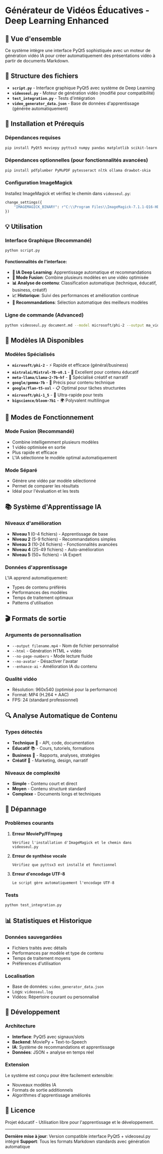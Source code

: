 # Générateur de Vidéos Éducatives - Deep Learning Enhanced

## 🎯 Vue d'ensemble

Ce système intègre une interface PyQt5 sophistiquée avec un moteur de génération vidéo IA pour créer automatiquement des présentations vidéo à partir de documents Markdown.

## 📁 Structure des fichiers

- **`script.py`** - Interface graphique PyQt5 avec système de Deep Learning
- **`videoseul.py`** - Moteur de génération vidéo (modifié pour compatibilité)
- **`test_integration.py`** - Tests d'intégration
- **`video_generator_data.json`** - Base de données d'apprentissage (générée automatiquement)

## 🚀 Installation et Prérequis

### Dépendances requises
```bash
pip install PyQt5 moviepy pyttsx3 numpy pandas matplotlib scikit-learn pathlib
```

### Dépendances optionnelles (pour fonctionnalités avancées)
```bash
pip install pdfplumber PyMuPDF pytesseract nltk ollama drawbot-skia
```

### Configuration ImageMagick
Installez ImageMagick et vérifiez le chemin dans `videoseul.py`:
```python
change_settings({
    "IMAGEMAGICK_BINARY": r"C:\\Program Files\\ImageMagick-7.1.1-Q16-HDRI\\magick.exe"
})
```

## 💡 Utilisation

### Interface Graphique (Recommandé)
```bash
python script.py
```

#### Fonctionnalités de l'interface:
- **🧠 IA Deep Learning**: Apprentissage automatique et recommandations
- **🔗 Mode Fusion**: Combine plusieurs modèles en une vidéo optimisée
- **📊 Analyse de contenu**: Classification automatique (technique, éducatif, business, créatif)
- **📈 Historique**: Suivi des performances et amélioration continue
- **🎯 Recommandations**: Sélection automatique des meilleurs modèles

### Ligne de commande (Advanced)
```bash
python videoseul.py document.md --model microsoft/phi-2 --output ma_video.mp4
```

## 🤖 Modèles IA Disponibles

### Modèles Spécialisés
- **`microsoft/phi-2`** - ⚡ Rapide et efficace (général/business)
- **`mistralai/Mistral-7B-v0.1`** - 🧠 Excellent pour contenu éducatif
- **`meta-llama/Llama-2-7b-hf`** - 🎨 Spécialisé créatif et narratif
- **`google/gemma-7b`** - 🔬 Précis pour contenu technique
- **`google/flan-t5-xxl`** - 📋 Optimal pour tâches structurées
- **`microsoft/phi-1_5`** - 🚀 Ultra-rapide pour tests
- **`bigscience/bloom-7b1`** - 🌍 Polyvalent multilingue

## 🔧 Modes de Fonctionnement

### Mode Fusion (Recommandé)
- Combine intelligemment plusieurs modèles
- 1 vidéo optimisée en sortie
- Plus rapide et efficace
- L'IA sélectionne le modèle optimal automatiquement

### Mode Séparé
- Génère une vidéo par modèle sélectionné
- Permet de comparer les résultats
- Idéal pour l'évaluation et les tests

## 📚 Système d'Apprentissage IA

### Niveaux d'amélioration
- **Niveau 1** (0-4 fichiers) - Apprentissage de base
- **Niveau 2** (5-9 fichiers) - Recommandations simples
- **Niveau 3** (10-24 fichiers) - Fonctionnalités avancées
- **Niveau 4** (25-49 fichiers) - Auto-amélioration
- **Niveau 5** (50+ fichiers) - IA Expert

### Données d'apprentissage
L'IA apprend automatiquement:
- Types de contenu préférés
- Performances des modèles
- Temps de traitement optimaux
- Patterns d'utilisation

## 🎬 Formats de sortie

### Arguments de personnalisation
- `--output filename.mp4` - Nom de fichier personnalisé
- `--html` - Génération HTML + vidéo
- `--no-page-numbers` - Mode lecture fluide
- `--no-avatar` - Désactiver l'avatar
- `--enhance-ai` - Amélioration IA du contenu

### Qualité vidéo
- Résolution: 960x540 (optimisé pour la performance)
- Format: MP4 (H.264 + AAC)
- FPS: 24 (standard professionnel)

## 🔍 Analyse Automatique de Contenu

### Types détectés
- **Technique** 🔬 - API, code, documentation
- **Éducatif** 📚 - Cours, tutoriels, formations
- **Business** 💼 - Rapports, analyses, stratégies
- **Créatif** 🎨 - Marketing, design, narratif

### Niveaux de complexité
- **Simple** - Contenu court et direct
- **Moyen** - Contenu structuré standard
- **Complexe** - Documents longs et techniques

## 🐛 Dépannage

### Problèmes courants

1. **Erreur MoviePy/FFmpeg**
   ```
   Vérifiez l'installation d'ImageMagick et le chemin dans videoseul.py
   ```

2. **Erreur de synthèse vocale**
   ```
   Vérifiez que pyttsx3 est installé et fonctionnel
   ```

3. **Erreur d'encodage UTF-8**
   ```
   Le script gère automatiquement l'encodage UTF-8
   ```

### Tests
```bash
python test_integration.py
```

## 📊 Statistiques et Historique

### Données sauvegardées
- Fichiers traités avec détails
- Performances par modèle et type de contenu
- Temps de traitement moyens
- Préférences d'utilisation

### Localisation
- Base de données: `video_generator_data.json`
- Logs: `videoseul.log`
- Vidéos: Répertoire courant ou personnalisé

## 🚧 Développement

### Architecture
- **Interface**: PyQt5 avec signaux/slots
- **Backend**: MoviePy + Text-to-Speech
- **IA**: Système de recommandations et apprentissage
- **Données**: JSON + analyse en temps réel

### Extension
Le système est conçu pour être facilement extensible:
- Nouveaux modèles IA
- Formats de sortie additionnels
- Algorithmes d'apprentissage améliorés

## 📄 Licence

Projet éducatif - Utilisation libre pour l'apprentissage et le développement.

---

**Dernière mise à jour**: Version compatible interface PyQt5 + videoseul.py intégré
**Support**: Tous les formats Markdown standards avec génération automatique
